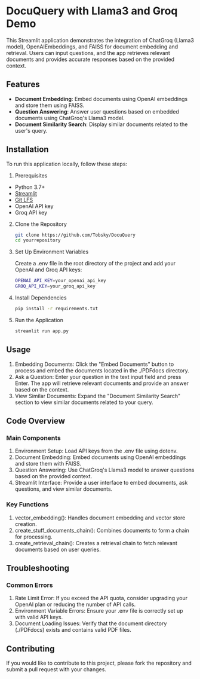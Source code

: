 # DocuQuery with Llama3 and Groq Demo

This Streamlit application demonstrates the integration of ChatGroq (Llama3 model), OpenAIEmbeddings, and FAISS for document embedding and retrieval. Users can input questions, and the app retrieves relevant documents and provides accurate responses based on the provided context.

## Features

- **Document Embedding**: Embed documents using OpenAI embeddings and store them using FAISS.
- **Question Answering**: Answer user questions based on embedded documents using ChatGroq's Llama3 model.
- **Document Similarity Search**: Display similar documents related to the user's query.

## Installation

To run this application locally, follow these steps:

1. Prerequisites

- Python 3.7+
- [Streamlit](https://streamlit.io/)
- [Git LFS](https://git-lfs.github.com/)
- OpenAI API key
- Groq API key


2. Clone the Repository

    ```sh
    git clone https://github.com/Tobsky/DocuQuery
    cd yourrepository

3. Set Up Environment Variables

    Create a .env file in the root directory of the project and add your OpenAI and Groq API keys:

    ```sh
    OPENAI_API_KEY=your_openai_api_key
    GROQ_API_KEY=your_groq_api_key

4. Install Dependencies
    ```sh
    pip install -r requirements.txt

5. Run the Application
    ```sh
    streamlit run app.py

## Usage

1.  Embedding Documents: Click the "Embed Documents" button to      process and embed the documents located in the ./PDFdocs directory.
2.  Ask a Question: Enter your question in the text input field and press Enter. The app will retrieve relevant documents and provide an answer based on the context.
3.  View Similar Documents: Expand the "Document Similarity Search" section to view similar documents related to your query.

## Code Overview

### Main Components
1. Environment Setup: Load API keys from the .env file using dotenv.
2. Document Embedding: Embed documents using OpenAI embeddings and store them with FAISS.
3. Question Answering: Use ChatGroq's Llama3 model to answer questions based on the provided context.
4. Streamlit Interface: Provide a user interface to embed documents, ask questions, and view similar documents.

### Key Functions
1. vector_embedding(): Handles document embedding and vector store creation.
2. create_stuff_documents_chain(): Combines documents to form a chain for processing.
3. create_retrieval_chain(): Creates a retrieval chain to fetch relevant documents based on user queries.

## Troubleshooting

### Common Errors
1. Rate Limit Error: If you exceed the API quota, consider upgrading your OpenAI plan or reducing the number of API calls.
2. Environment Variable Errors: Ensure your .env file is correctly set up with valid API keys.
3. Document Loading Issues: Verify that the document directory (./PDFdocs) exists and contains valid PDF files.

## Contributing

If you would like to contribute to this project, please fork the repository and submit a pull request with your changes.
